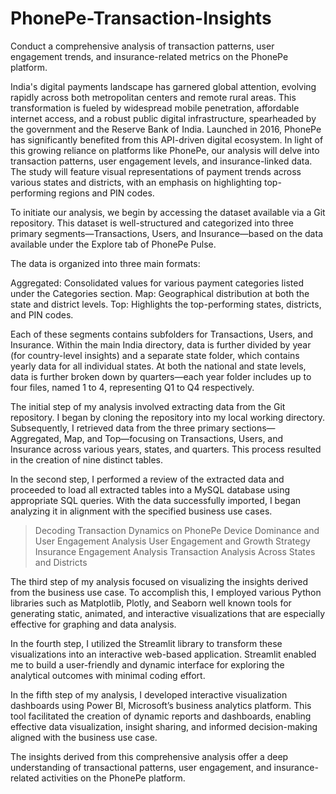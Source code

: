 # PhonePe-Transaction-Insights
Conduct a comprehensive analysis of transaction patterns, user engagement trends, and insurance-related metrics on the PhonePe platform.


India's digital payments landscape has garnered global attention, evolving rapidly across both metropolitan centers and remote rural areas. This transformation is fueled by widespread mobile penetration, affordable internet access, and a robust public digital infrastructure, spearheaded by the government and the Reserve Bank of India. Launched in 2016, PhonePe has significantly benefited from this API-driven digital ecosystem.
In light of this growing reliance on platforms like PhonePe, our analysis will delve into transaction patterns, user engagement levels, and insurance-linked data. The study will feature visual representations of payment trends across various states and districts, with an emphasis on highlighting top-performing regions and PIN codes.

To initiate our analysis, we begin by accessing the dataset available via a Git repository. This dataset is well-structured and categorized into three primary segments—Transactions, Users, and Insurance—based on the data available under the Explore tab of PhonePe Pulse.

The data is organized into three main formats:

Aggregated: Consolidated values for various payment categories listed under the Categories section.
Map: Geographical distribution at both the state and district levels.
Top: Highlights the top-performing states, districts, and PIN codes.

Each of these segments contains subfolders for Transactions, Users, and Insurance. Within the main India directory, data is further divided by year (for country-level insights) and a separate state folder, which contains yearly data for all individual states.
At both the national and state levels, data is further broken down by quarters—each year folder includes up to four files, named 1 to 4, representing Q1 to Q4 respectively.

The initial step of my analysis involved extracting data from the Git repository. I began by cloning the repository into my local working directory. Subsequently, I retrieved data from the three primary sections—Aggregated, Map, and Top—focusing on Transactions, Users, and Insurance across various years, states, and quarters. This process resulted in the creation of nine distinct tables.

In the second step, I performed a review of the extracted data and proceeded to load all extracted tables into a MySQL database using appropriate SQL queries. With the data successfully imported, I began analyzing it in alignment with the specified business use cases.

> Decoding Transaction Dynamics on PhonePe
> Device Dominance and User Engagement Analysis
> User Engagement and Growth Strategy
> Insurance Engagement Analysis
> Transaction Analysis Across States and Districts

The third step of my analysis focused on visualizing the insights derived from the business use case. To accomplish this, I employed various Python libraries such as Matplotlib, Plotly, and Seaborn well known tools for generating static, animated, and interactive visualizations that are especially effective for graphing and data analysis.

In the fourth step, I utilized the Streamlit library to transform these visualizations into an interactive web-based application. Streamlit enabled me to build a user-friendly and dynamic interface for exploring the analytical outcomes with minimal coding effort.

In the fifth step of my analysis, I developed interactive visualization dashboards using Power BI, Microsoft’s business analytics platform. This tool facilitated the creation of dynamic reports and dashboards, enabling effective data visualization, insight sharing, and informed decision-making aligned with the business use case.

The insights derived from this comprehensive analysis offer a deep understanding of transactional patterns, user engagement, and insurance-related activities on the PhonePe platform.
